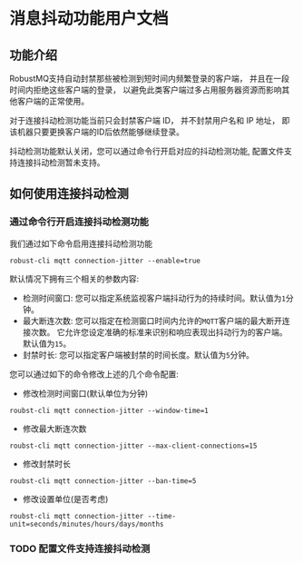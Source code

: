 # 消息抖动功能用户文档
## 功能介绍
RobustMQ支持自动封禁那些被检测到短时间内频繁登录的客户端，
并且在一段时间内拒绝这些客户端的登录，
以避免此类客户端过多占用服务器资源而影响其他客户端的正常使用。

对于连接抖动检测功能当前只会封禁客户端 ID，
并不封禁用户名和 IP 地址，
即该机器只要更换客户端的ID后依然能够继续登录。

抖动检测功能默认关闭，您可以通过命令行开启对应的抖动检测功能,
配置文件支持连接抖动检测暂未支持。

## 如何使用连接抖动检测
### 通过命令行开启连接抖动检测功能
我们通过如下命令启用连接抖动检测功能
```shell
robust-cli mqtt connection-jitter --enable=true
```
默认情况下拥有三个相关的参数内容:
- 检测时间窗口: 您可以指定系统监视客户端抖动行为的持续时间。默认值为`1`分钟。
- 最大断连次数: 您可以指定在检测窗口时间内允许的`MQTT`客户端的最大断开连接次数。
  它允许您设定准确的标准来识别和响应表现出抖动行为的客户端。
  默认值为`15`。
- 封禁时长: 您可以指定客户端被封禁的时间长度。默认值为`5`分钟。

您可以通过如下的命令修改上述的几个命令配置:
- 修改检测时间窗口(默认单位为分钟)
```shell
roubst-cli mqtt connection-jitter --window-time=1
```
- 修改最大断连次数
```shell
roubst-cli mqtt connection-jitter --max-client-connections=15
```
- 修改封禁时长
```shell
roubst-cli mqtt connection-jitter --ban-time=5
```
- 修改设置单位(是否考虑)
```shell
roubst-cli mqtt connection-jitter --time-unit=seconds/minutes/hours/days/months
```
### TODO 配置文件支持连接抖动检测
